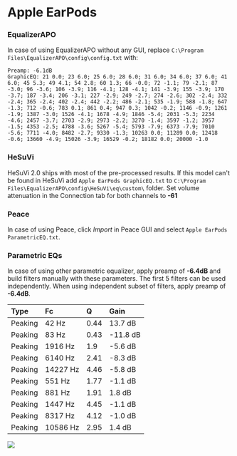 # Apple EarPods

### EqualizerAPO
In case of using EqualizerAPO without any GUI, replace `C:\Program Files\EqualizerAPO\config\config.txt`
with:
```
Preamp: -6.1dB
GraphicEQ: 21 0.0; 23 6.0; 25 6.0; 28 6.0; 31 6.0; 34 6.0; 37 6.0; 41 6.0; 45 5.3; 49 4.1; 54 2.8; 60 1.3; 66 -0.0; 72 -1.1; 79 -2.1; 87 -3.0; 96 -3.6; 106 -3.9; 116 -4.1; 128 -4.1; 141 -3.9; 155 -3.9; 170 -3.7; 187 -3.4; 206 -3.1; 227 -2.9; 249 -2.7; 274 -2.6; 302 -2.4; 332 -2.4; 365 -2.4; 402 -2.4; 442 -2.2; 486 -2.1; 535 -1.9; 588 -1.8; 647 -1.3; 712 -0.6; 783 0.1; 861 0.4; 947 0.3; 1042 -0.2; 1146 -0.9; 1261 -1.9; 1387 -3.0; 1526 -4.1; 1678 -4.9; 1846 -5.4; 2031 -5.3; 2234 -4.6; 2457 -3.7; 2703 -2.9; 2973 -2.2; 3270 -1.4; 3597 -1.2; 3957 -1.5; 4353 -2.5; 4788 -3.6; 5267 -5.4; 5793 -7.9; 6373 -7.9; 7010 -5.6; 7711 -4.0; 8482 -2.7; 9330 -1.3; 10263 0.0; 11289 0.0; 12418 -0.6; 13660 -4.9; 15026 -3.9; 16529 -0.2; 18182 0.0; 20000 -1.0
```

### HeSuVi
HeSuVi 2.0 ships with most of the pre-processed results. If this model can't be found in HeSuVi add
`Apple EarPods GraphicEQ.txt` to `C:\Program Files\EqualizerAPO\config\HeSuVi\eq\custom\` folder.
Set volume attenuation in the Connection tab for both channels to **-61**

### Peace
In case of using Peace, click *Import* in Peace GUI and select `Apple EarPods ParametricEQ.txt`.

### Parametric EQs
In case of using other parametric equalizer, apply preamp of **-6.4dB** and build filters manually
with these parameters. The first 5 filters can be used independently.
When using independent subset of filters, apply preamp of **-6.4dB**.

| Type    | Fc       |    Q | Gain     |
|:--------|:---------|:-----|:---------|
| Peaking | 42 Hz    | 0.44 | 13.7 dB  |
| Peaking | 83 Hz    | 0.43 | -11.8 dB |
| Peaking | 1916 Hz  | 1.9  | -5.6 dB  |
| Peaking | 6140 Hz  | 2.41 | -8.3 dB  |
| Peaking | 14227 Hz | 4.46 | -5.8 dB  |
| Peaking | 551 Hz   | 1.77 | -1.1 dB  |
| Peaking | 881 Hz   | 1.91 | 1.8 dB   |
| Peaking | 1447 Hz  | 4.45 | -1.1 dB  |
| Peaking | 8317 Hz  | 4.12 | -1.0 dB  |
| Peaking | 10586 Hz | 2.95 | 1.4 dB   |

![](https://raw.githubusercontent.com/jaakkopasanen/AutoEq/master/results/rtings/avg/Apple%20EarPods/Apple%20EarPods.png)